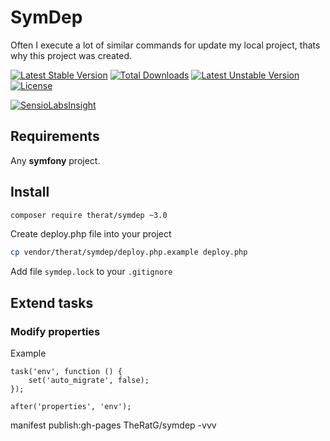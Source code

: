 # SymDep

Often I execute a lot of  similar commands for update my local project, thats why this project was created.

[![Latest Stable Version](https://poser.pugx.org/therat/symdep/v/stable.svg)](https://packagist.org/packages/therat/symdep) 
[![Total Downloads](https://poser.pugx.org/therat/symdep/downloads.svg)](https://packagist.org/packages/therat/symdep) 
[![Latest Unstable Version](https://poser.pugx.org/therat/symdep/v/unstable.svg)](https://packagist.org/packages/therat/symdep) 
[![License](https://poser.pugx.org/therat/symdep/license.svg)](https://packagist.org/packages/therat/symdep)

[![SensioLabsInsight](https://insight.sensiolabs.com/projects/38683099-7e9e-4323-8b41-b0be255e7dc9/big.png)](https://insight.sensiolabs.com/projects/38683099-7e9e-4323-8b41-b0be255e7dc9)


## Requirements

Any **symfony** project.

## Install

```bash
composer require therat/symdep ~3.0
```

Create deploy.php file into your project

```bash
cp vendor/therat/symdep/deploy.php.example deploy.php
```

Add file `symdep.lock` to your `.gitignore`

## Extend tasks

### Modify properties

Example 

```
task('env', function () {
    set('auto_migrate', false);
});

after('properties', 'env');
```

manifest  publish:gh-pages TheRatG/symdep -vvv
